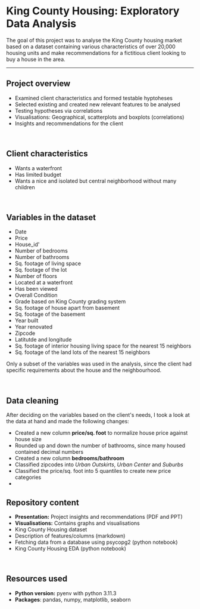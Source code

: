 # King County Housing: Exploratory Data Analysis

The goal of this project was to analyse the King County housing market based on a dataset containing various characteristics of over 20,000 housing units and make recommendations for a fictitious client looking to buy a house in the area.

--- 

## Project overview

* Examined client characteristics and formed testable hyptoheses
* Selected existing and created new relevant features to be analysed
* Testing hypotheses via correlations
* Visualisations: Geographical, scatterplots and boxplots (correlations)
* Insights and recommendations for the client
</br>

## Client characteristics

* Wants a waterfront
* Has limited budget
* Wants a nice and isolated but central neighborhood without many children
</br>

## Variables in the dataset

* Date
* Price
* House_id'
* Number of bedrooms
* Number of bathrooms
* Sq. footage of living space
* Sq. footage of the lot
* Number of floors
* Located at a waterfront
* Has been viewed
* Overall Condition
* Grade based on King County grading system
* Sq. footage of house apart from basement
* Sq. footage of the basement
* Year built
* Year renovated
* Zipcode
* Latitutde and longitude
* Sq. footage of interior housing living space for the nearest 15 neighbors
* Sq. footage of the land lots of the nearest 15 neighbors

Only a subset of the variables was used in the analysis, since the client had specific requirements about the house and the neighbourhood.

</br>

## Data cleaning

After deciding on the variables based on the client's needs, I took a look at the data at hand and made the following changes: 

* Created a new column **price/sq. foot** to normalize house price against house size
* Rounded up and down the number of bathrooms, since many housed contained decimal numbers
* Created a new column **bedrooms/bathroom**
* Classified zipcodes into *Urban Outskirts*, *Urban Center* and *Suburbs*
* Classified the price/sq. foot into 5 quantiles to create new price categories
* 


## Repository content
* **Presentation:** Project insights and recommendations (PDF and PPT)
* **Visualisations:** Contains graphs and visualisations
* King County Housing dataset
* Description of features/columns (markdown)
* Fetching data from a database using psycopg2 (python notebook)
* King County Housing EDA (python notebook)

</br>

## Resources used
* **Python version:** pyenv with python 3.11.3
* **Packages**: pandas, numpy, matplotlib, seaborn


</br>

